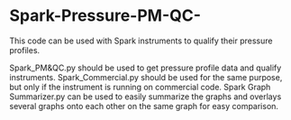 # Spark-Pressure-PM-QC-

This code can be used with Spark instruments to qualify their pressure profiles. 

Spark_PM&QC.py should be used to get pressure profile data and qualify instruments.
Spark_Commercial.py should be used for the same purpose, but only if the instrument is running on commercial code.
Spark Graph Summarizer.py can be used to easily summarize the graphs and overlays several graphs onto each other on the same graph for easy comparison. 
